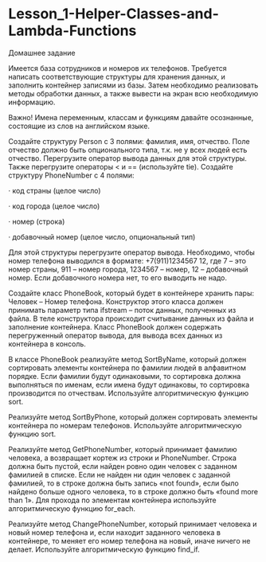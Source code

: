 # Lesson_1-Helper-Classes-and-Lambda-Functions
Домашнее задание

Имеется база сотрудников и номеров их телефонов. Требуется написать соответствующие структуры для хранения данных, и заполнить контейнер записями из базы. Затем необходимо реализовать методы обработки данных, а также вывести на экран всю необходимую информацию.

Важно! Имена переменным, классам и функциям давайте осознанные, состоящие из слов на английском языке.

Создайте структуру Person с 3 полями: фамилия, имя, отчество. Поле отчество должно быть опционального типа, т.к. не у всех людей есть отчество. 
Перегрузите оператор вывода данных для этой структуры. Также перегрузите операторы < и == (используйте tie).
Создайте структуру PhoneNumber с 4 полями:

·         код страны (целое число)

·         код города (целое число)

·         номер (строка)

·         добавочный номер (целое число, опциональный тип)

Для этой структуры перегрузите оператор вывода. Необходимо, чтобы номер телефона выводился в формате: +7(911)1234567 12, где 7 – это номер страны, 911 – номер города, 1234567 – номер, 12 – добавочный номер. Если добавочного номера нет, то его выводить не надо.

Создайте класс PhoneBook, который будет в контейнере хранить пары: Человек – Номер телефона. Конструктор этого класса должен принимать параметр типа ifstream – поток данных, полученных из файла. В теле конструктора происходит считывание данных из файла и заполнение контейнера. Класс PhoneBook должен содержать перегруженный оператор вывода, для вывода всех данных из контейнера в консоль.

В классе PhoneBook реализуйте метод SortByName, который должен сортировать элементы контейнера по фамилии людей в алфавитном порядке. Если фамилии будут одинаковыми, то сортировка должна выполняться по именам, если имена будут одинаковы, то сортировка производится по отчествам. Используйте алгоритмическую функцию sort.

Реализуйте метод SortByPhone, который должен сортировать элементы контейнера по номерам телефонов. Используйте алгоритмическую функцию sort.

Реализуйте метод GetPhoneNumber, который принимает фамилию человека, а возвращает кортеж из строки и PhoneNumber. Строка должна быть пустой, если найден ровно один человек с заданном фамилией в списке. Если не найден ни один человек с заданной фамилией, то в строке должна быть запись «not found», если было найдено больше одного человека, то в строке должно быть «found more than 1».  Для прохода по элементам контейнера используйте алгоритмическую функцию for_each.

Реализуйте метод ChangePhoneNumber, который принимает человека и новый номер телефона и, если находит заданного человека в контейнере, то меняет его номер телефона на новый, иначе ничего не делает. Используйте алгоритмическую функцию find_if.
